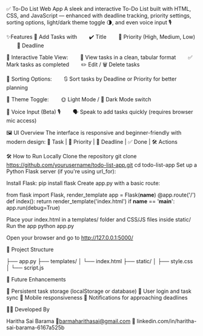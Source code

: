 ✅ To-Do List Web App
A sleek and interactive To-Do List built with HTML, CSS, and JavaScript — enhanced with deadline tracking, priority settings, sorting options, light/dark theme toggle 🌗, and even voice input 🎙️

✨Features
🔹 Add Tasks with
  ✔️ Title
  🚦 Priority (High, Medium, Low)
  📅 Deadline

🔹 Interactive Table View:
  📝 View tasks in a clean, tabular format
  ✅ Mark tasks as completed
  ✏️ Edit / 🗑️ Delete tasks

🔹 Sorting Options:
  🔃 Sort tasks by Deadline or Priority for better planning

🔹 Theme Toggle:
  🌞 Light Mode / 🌙 Dark Mode switch

🔹 Voice Input (Beta) 🎙️
  🗣️ Speak to add tasks quickly (requires browser mic access)

🖼️ UI Overview
The interface is responsive and beginner-friendly with modern design:
📌 Task | 🚦 Priority | 📅 Deadline | ✅ Done | 🛠️ Actions

🛠️ How to Run Locally
Clone the repository
git clone https://github.com/yourusername/todo-list-app.git
cd todo-list-app
Set up a Python Flask server (if you're using url_for):

Install Flask:
pip install flask
Create app.py with a basic route:

from flask import Flask, render_template
app = Flask(__name__)
@app.route('/')
def index():
    return render_template('index.html')
if __name__ == '__main__':
    app.run(debug=True)
    
Place your index.html in a templates/ folder and CSS/JS files inside static/
Run the app
python app.py

Open your browser and go to http://127.0.0.1:5000/

📁 Project Structure

├── app.py
├── templates/
│   └── index.html
├── static/
│   ├── style.css
│   └── script.js

🚀 Future Enhancements

🔄 Persistent task storage (localStorage or database)
👥 User login and task sync
📱 Mobile responsiveness
🔔 Notifications for approaching deadlines

🙋‍♀️ Developed By

Haritha Sai Barama
📧barmaharithasai@gmail.com
🔗 linkedin.com/in/haritha-sai-barama-6167a525b                                                                  
